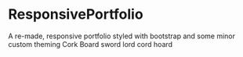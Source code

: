 # ResponsivePortfolio
A re-made, responsive portfolio styled with bootstrap and some minor custom theming
Cork Board sword lord cord hoard 
